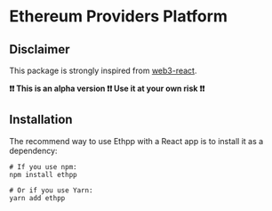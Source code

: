 # Ethereum Providers Platform

## Disclaimer

This package is strongly inspired from [web3-react](https://github.com/NoahZinsmeister/web3-react).

**❗❗ This is an alpha version ❗❗ Use it at your own risk ❗❗**

## Installation

The recommend way to use Ethpp with a React app is to install it as a dependency:

```shell
# If you use npm:
npm install ethpp

# Or if you use Yarn:
yarn add ethpp
```

